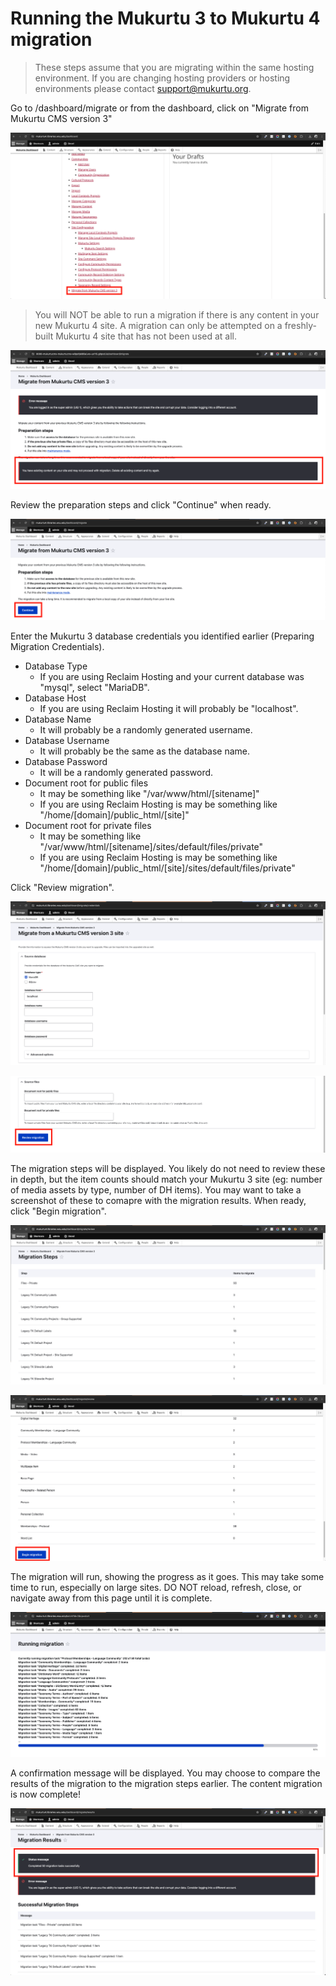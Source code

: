 # Running the Mukurtu 3 to Mukurtu 4 migration

> These steps assume that you are migrating within the same hosting environment. If you are changing hosting providers or hosting environments please contact [support@mukurtu.org](mailto:support@mukurtu.org).

Go to /dashboard/migrate or from the dashboard, click on "Migrate from Mukurtu CMS version 3"

![migrate-01](../embeds/migrate-01.png)

> You will NOT be able to run a migration if there is any content in your new Mukurtu 4 site. A migration can only be attempted on a freshly-built Mukurtu 4 site that has not been used at all.

![migrate-02](../embeds/migrate-02.png)

Review the preparation steps and click "Continue" when ready.

![migrate-03](../embeds/migrate-03.png)

Enter the Mukurtu 3 database credentials you identified earlier (Preparing Migration Credentials). 

- Database Type
  - If you are using Reclaim Hosting and your current database was "mysql", select "MariaDB".
- Database Host
  - If you are using Reclaim Hosting it will probably be "localhost".
- Database Name
  - It will probably be a randomly generated username.
- Database Username
  - It will probably be the same as the database name.
- Database Password
  - It will be a randomly generated password.
- Document root for public files
  - It may be something like "/var/www/html/[sitename]"
  - If you are using Reclaim Hosting is may be something like "/home/[domain]/public_html/[site]"
- Document root for private files
  - It may be something like "/var/www/html/[sitename]/sites/default/files/private"
  - If you are using Reclaim Hosting is may be something like "/home/[domain]/public_html/[site]/sites/default/files/private"

Click "Review migration".

![migrate-04](../embeds/migrate-04.png)

![migrate-05](../embeds/migrate-05.png)

The migration steps will be displayed. You likely do not need to review these in depth, but the item counts should match your Mukurtu 3 site (eg: number of media assets by type, number of DH items). You may want to take a screenshot of these to comapre with the migration results.
When ready, click "Begin migration".

![migrate-06](../embeds/migrate-06.png)

![migrate-07](../embeds/migrate-07.png)

The migration will run, showing the progress as it goes. This may take some time to run, especially on large sites. 
DO NOT reload, refresh, close, or navigate away from this page until it is complete.

![migrate-08](../embeds/migrate-08.png)

A confirmation message will be displayed. You may choose to compare the results of the migration to the migration steps earlier.
The content migration is now complete!

![migrate-09](../embeds/migrate-09.png)
